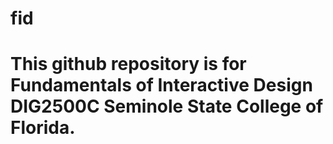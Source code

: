 # fid

# This github repository is for Fundamentals of Interactive Design DIG2500C Seminole State College of Florida.
